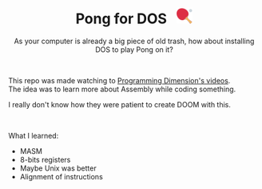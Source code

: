 <div align='center'>

# Pong for DOS &nbsp; <img width='32' src='https://raw.githubusercontent.com/pandasoli/twemojis/master/1f3d3.svg'>

As your computer is already a big piece of old trash, how about installing DOS to play Pong on it?
</div>
<br/>

This repo was made watching to [Programming Dimension's videos](https://youtube.com/playlist?list=PLvpbDCl_H7mfgmEJPl1bTHlH5g-f0kWDM&si=5_MpyIIuhunfV2Qp).  
The idea was to learn more about Assembly while coding something.

I really don't know how they were patient to create DOOM with this.

<br/>

What I learned:
- MASM
- 8-bits registers
- Maybe Unix was better
- Alignment of instructions
